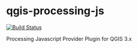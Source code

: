 # qgis-processing-js

[![Build Status](https://travis-ci.org/north-road/qgis-processing-js.svg?branch=master)](https://travis-ci.org/north-road/qgis-processing-js)

Processing Javascript Provider Plugin for QGIS 3.x
